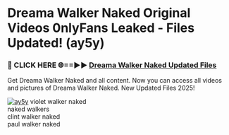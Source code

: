 # Dreama Walker Naked Original Videos 0nlyFans Leaked - Files Updated! (ay5y)

<h3>🔴 CLICK HERE 🌐==►► <a href="https://tinyurl.com/yckcrads" rel="nofollow">Dreama Walker Naked Updated Files</a></h3>

Get Dreama Walker Naked and all content. Now you can access all videos and pictures of Dreama Walker Naked. New Updated Files 2025!

[![ay5y](https://i.imgur.com/hpKpOFt.gif)](https://tinyurl.com/yckcrads)
violet walker naked<br>
naked walkers<br>
clint walker naked<br>
paul walker naked